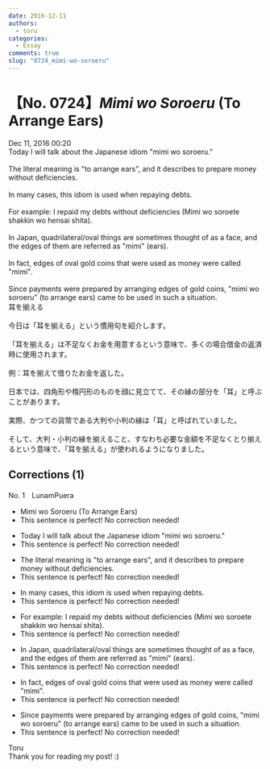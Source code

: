 ```yaml
---
date: 2016-12-11
authors:
  - toru
categories:
  - Essay
comments: true
slug: "0724_mimi-wo-soroeru"
---
```


# 【No. 0724】<strong><em>Mimi wo Soroeru</em></strong> (To Arrange Ears)
<div class="date">Dec 11, 2016 00:20</div>
<div id="post"><div id="body_show_ori">
Today I will talk about the Japanese idiom "mimi wo soroeru."<br/><br/>The literal meaning is "to arrange ears", and it describes to prepare money without deficiencies.<br/><br/>In many cases, this idiom is used when repaying debts.<br/><br/>For example: I repaid my debts without deficiencies (Mimi wo soroete shakkin wo hensai shita).<br/><br/>In Japan, quadrilateral/oval things are sometimes thought of as a face, and the edges of them are referred as "mimi" (ears).<br/><br/>In fact, edges of oval gold coins that were used as money were called "mimi".<br/><br/>Since payments were prepared by arranging edges of gold coins, "mimi wo soroeru" (to arrange ears) came to be used in such a situation.
</div></div>

<!-- more -->

<div id="post_ja"><div id="body_show_mo">
耳を揃える<br/><br/>今日は「耳を揃える」という慣用句を紹介します。<br/><br/>「耳を揃える」は不足なくお金を用意するという意味で、多くの場合借金の返済時に使用されます。<br/><br/>例：耳を揃えて借りたお金を返した。<br/><br/>日本では、四角形や楕円形のものを顔に見立てて、その縁の部分を「耳」と呼ぶことがあります。<br/><br/>実際、かつての貨幣である大判や小判の縁は「耳」と呼ばれていました。<br/><br/>そして、大判・小判の縁を揃えること、すなわち必要な金額を不足なくとり揃えるという意味で、「耳を揃える」が使われるようになりました。
</div></div>

## Corrections (1)
<div id="block"><div class="first_name"> No. 1　<span class="just_name">LunamPuera</span></div><div id="block2">
<ul class="correction_field">
<li class="incorrect">Mimi wo Soroeru (To Arrange Ears)</li>
<li class="corrected perfect">This sentence is perfect! No correction needed!</li>
</ul>
<ul class="correction_field">
<li class="incorrect">Today I will talk about the Japanese idiom "mimi wo soroeru."</li>
<li class="corrected perfect">This sentence is perfect! No correction needed!</li>
</ul>
<ul class="correction_field">
<li class="incorrect">The literal meaning is "to arrange ears", and it describes to prepare money without deficiencies.</li>
<li class="corrected perfect">This sentence is perfect! No correction needed!</li>
</ul>
<ul class="correction_field">
<li class="incorrect">In many cases, this idiom is used when repaying debts.</li>
<li class="corrected perfect">This sentence is perfect! No correction needed!</li>
</ul>
<ul class="correction_field">
<li class="incorrect">For example: I repaid my debts without deficiencies (Mimi wo soroete shakkin wo hensai shita).</li>
<li class="corrected perfect">This sentence is perfect! No correction needed!</li>
</ul>
<ul class="correction_field">
<li class="incorrect">In Japan, quadrilateral/oval things are sometimes thought of as a face, and the edges of them are referred as "mimi" (ears).</li>
<li class="corrected perfect">This sentence is perfect! No correction needed!</li>
</ul>
<ul class="correction_field">
<li class="incorrect">In fact, edges of oval gold coins that were used as money were called "mimi".</li>
<li class="corrected perfect">This sentence is perfect! No correction needed!</li>
</ul>
<ul class="correction_field">
<li class="incorrect">Since payments were prepared by arranging edges of gold coins, "mimi wo soroeru" (to arrange ears) came to be used in such a situation.</li>
<li class="corrected perfect">This sentence is perfect! No correction needed!</li>
</ul>
</div><div class="name"><span class="just_name">Toru</span><br>
Thank you for reading my post! :)
</div>
</div>
